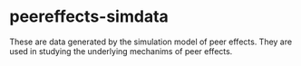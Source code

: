 # peereffects-simdata
These are data generated by the simulation model of peer effects. They are used in studying the underlying mechanims of peer effects.

